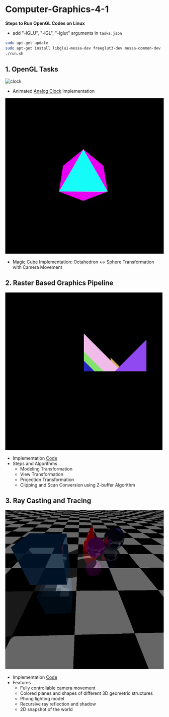 # Computer-Graphics-4-1

**Steps to Run OpenGL Codes on Linux**
- add "-lGLU", "-lGL", "-lglut" arguments in `tasks.json`

```bash
sudo apt-get update
sudo apt-get install libglu1-messa-dev freeglut3-dev messa-common-dev
./run.sh
```

## 1. OpenGL Tasks

![clock](/Offline%201%20OpenGL/clock.gif)

- Animated [Analog Clock](/Offline%201%20OpenGL/clock.cpp) Implementation

![cube](/Offline%201%20OpenGL/cube.gif)

- [Magic Cube](/Offline%201%20OpenGL/magic_cube.cpp) Implementation: Octahedron <-> Sphere Transformation with Camera Movement

## 2. Raster Based Graphics Pipeline

![raster](/Offline%202%20Raster%20Part%202/out.bmp)

- Implementation [Code](/Offline%202%20Raster%20Part%202/)
- Steps and Algorithms
    - Modeling Transformation
    - View Transformation
    - Projection Transformation
    - Clipping and Scan Conversion using Z-buffer Algorithm

## 3. Ray Casting and Tracing

![ray](/Offline%203%20RayTracing/1805112_output.bmp)

- Implementation [Code](/Offline%203%20RayTracing/)
- Features
    - Fully controllable camera movement
    - Colored planes and shapes of different 3D geometric structures
    - Phong lighting model
    - Recursive ray reflection and shadow
    - 2D snapshot of the world
